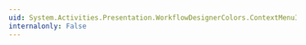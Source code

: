 ```yaml
---
uid: System.Activities.Presentation.WorkflowDesignerColors.ContextMenuItemTextSelectedColorKey
internalonly: False
---
```

